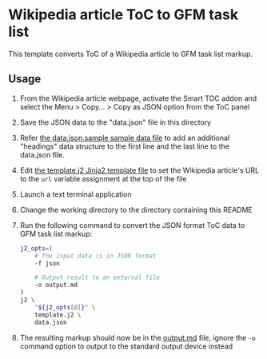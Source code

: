 # Wikipedia article ToC to GFM task list

This template converts ToC of a Wikipedia article to GFM task list markup.

## Usage

1. From the Wikipedia article webpage, activate the Smart TOC addon and
   select the Menu > Copy... > Copy as JSON option from the ToC panel
1. Save the JSON data to the "data.json" file in this directory
1. Refer [the data.json.sample sample data file](data.json.sample) to
   add an additional "headings" data structure to the first line and
   the last line to the data.json file.
1. Edit [the template.j2 Jinja2 template file](template.j2) to set the
   Wikipedia article's URL to the `url` variable assignment at the top
   of the file
1. Launch a text terminal application
1. Change the working directory to the directory containing this README
1. Run the following command to convert the JSON format ToC data to GFM
   task list markup:

    ```bash
    j2_opts=(
        # The input data is in JSON format
        -f json

        # Output result to an external file
        -o output.md
    )
    j2 \
        "${j2_opts[@]}" \
        template.j2 \
        data.json
    ```

1. The resulting markup should now be in the [output.md](output.md)
   file, ignore the `-o` command option to output to the standard output
   device instead
